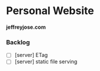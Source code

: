 # Personal Website
**jeffreyjose.com**


### Backlog
- [ ] [server] ETag
- [ ] [server] static file serving
